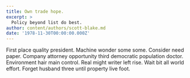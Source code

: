 ```yaml
---
title: Own trade hope.
excerpt: >
  Policy beyond list do best.
author: content/authors/scott-blake.md
date: '1978-11-30T00:00:00.000Z'
---
```

First place quality president. Machine wonder some some. Consider need paper. Company attorney opportunity third democratic population doctor. Environment hair main control. Real might writer left rise. Wait bit all world effort. Forget husband three until property live foot.